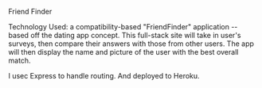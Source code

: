 Friend Finder

Technology Used:
a compatibility-based "FriendFinder" application -- based off the dating app concept. This full-stack site will take in  user's surveys, then compare their answers with those from other users. The app will then display the name and picture of the user with the best overall match.

I usec Express to handle routing. And deployed to Heroku.

